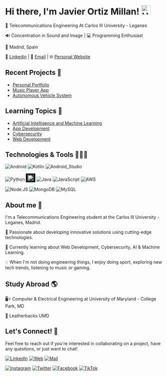 # Hi there, I'm Javier Ortiz Millan! <img alt="Hand-waving" src="https://raw.githubusercontent.com/javierortizmi/javierortizmi/main/media/Hi.gif" width="30px">

📡 Telecommunications Engineering At Carlos III University - Leganes

🔊 Concentration in Sound and Image | 💻 Programming Enthusiast

📍 Madrid, Spain

🔗 [Linkedin](https://linkedin.com/in/javier-ortiz-millan) | 📨 [Email](mailto:javierortizmi@gmail.com) | 🌐 [Personal Website](https://javierortizmi.com)

## Recent Projects 📂

- <a href="https://github.com/javierortizmi/PersonalPortfolio" target="_blank">Personal Portfolio</a>
- <a href="https://github.com/javierortizmi/MusicPlayerApp" target="_blank">Music Player App</a>
- <a href="https://github.com/javierortizmi/AutonomousVehicle" target="_blank">Autonomous Vehicle System</a>

## Learning Topics 🧠

- <a href="https://github.com/javierortizmi/ArtificialIntelligence" target="_blank">Artificial Intelligence and Machine Learning</a>
- <a href="https://github.com/javierortizmi/AppDevelopment" target="_blank">App Development</a>
- <a href="https://github.com/javierortizmi/Cybersecurity" target="_blank">Cybersecurity</a>
- <a href="https://github.com/javierortizmi/WebDevelopment" target="_blank">Web Development</a>

## Technologies & Tools 👨🏻‍💻

![Android](https://img.shields.io/badge/Android-3DDC84?style=for-the-badge&logo=android&logoColor=white&labelColor=101010)
![Kotlin](https://img.shields.io/badge/Kotlin-0095D5?style=for-the-badge&logo=kotlin&logoColor=white&labelColor=101010)
![Android_Studio](https://img.shields.io/badge/Android_Studio-3DDC84?style=for-the-badge&logo=android-studio&logoColor=white&labelColor=101010)

![Python](https://img.shields.io/badge/Python-yellow?style=for-the-badge&logo=python&logoColor=white&labelColor=101010)
<img width="20" height="20" src="https://img.icons8.com/ios/50/FFFFFF/java-coffee-cup-logo--v1.png" alt="java-coffee-cup-logo--v1" style="background-color:black;padding:4px 5px"/>
![Java](https://img.shields.io/badge/Java-007396?style=for-the-badge&logo=java&logoColor=white&labelColor=101010)
![JavaScript](https://img.shields.io/badge/JavaScript-F7DF1E?style=for-the-badge&logo=javascript&logoColor=white&labelColor=101010)
![AWS](https://img.shields.io/badge/AWS-232F3E?style=for-the-badge&logo=amazon-aws&logoColor=white&labelColor=101010)

![Node.JS](https://img.shields.io/badge/Node.JS-339933?style=for-the-badge&logo=node.js&logoColor=white&labelColor=101010)
![MongoDB](https://img.shields.io/badge/MongoDB-47A248?style=for-the-badge&logo=mongodb&logoColor=white&labelColor=101010)
![MySQL](https://img.shields.io/badge/MySQL-4479A1?style=for-the-badge&logo=mysql&logoColor=white&labelColor=101010)

## About me 👾

I'm a Telecommunications Engineering student at the Carlos III University - Leganes, Madrid.

🌟 Passionate about developing innovative solutions using cutting-edge technologies.

🌱 Currently learning about Web Development, Cybersecurity, AI & Machine Learning.

💡 When I'm not doing engineering things, I enjoy doing sport, exploring new tech trends, listening to music or gaming.

## Study Abroad 🌎

🖥️⚡ Computer & Electrical Engineering at University of Maryland - College Park, MD

🤖 Leatherbacks UMD

## Let's Connect! 📲

Feel free to reach out if you're interested in collaborating on a project, have any questions, or just want to chat!

[![LinkedIn](https://img.shields.io/badge/LinkedIn-Javier_Ortiz_Millan-0077B5?style=for-the-badge&logo=linkedin&logoColor=white&labelColor=101010)](https://www.linkedin.com/in/javierortizmi)
[![Web](https://img.shields.io/badge/Web-JavierOrtizMi.com-14a1f0?style=for-the-badge&logo=dev.to&logoColor=white&labelColor=101010)](https://javierortizmi.com)
[![Mail](https://img.shields.io/badge/EMAIL-%23EA4335?style=for-the-badge&logo=gmail&logoColor=white&labelColor=black)](mailto:javierortizmi@gmail.com)

[![Instagram](https://img.shields.io/badge/Instagram-@javierortizmi-E4405F?style=for-the-badge&logo=instagram&logoColor=white&labelColor=101010)](https://instagram.com/javierortizmi)
[![Twitter](https://img.shields.io/badge/Twitter-@javierortizmi-1DA1F2?style=for-the-badge&logo=twitter&logoColor=white&labelColor=101010)](https://twitter.com/javierortizmi)
[![Facebook](https://img.shields.io/badge/Facebook-@javierortizmi-1877F2?style=for-the-badge&logo=facebook&logoColor=white&labelColor=101010)](https://facebook.com/javierortizmi)
[![TikTok](https://img.shields.io/badge/TikTok-@javierortizmi-69C9D0?style=for-the-badge&logo=tiktok&logoColor=white&labelColor=101010)](https://tiktok.com/@javierortizmi)

